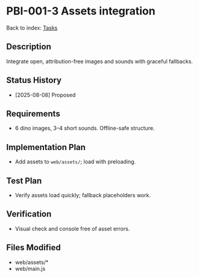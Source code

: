 # PBI-001-3 Assets integration

Back to index: [Tasks](./tasks.md)

## Description
Integrate open, attribution-free images and sounds with graceful fallbacks.

## Status History
- [2025-08-08] Proposed

## Requirements
- 6 dino images, 3–4 short sounds. Offline-safe structure.

## Implementation Plan
- Add assets to `web/assets/`; load with preloading.

## Test Plan
- Verify assets load quickly; fallback placeholders work.

## Verification
- Visual check and console free of asset errors.

## Files Modified
- web/assets/*
- web/main.js
